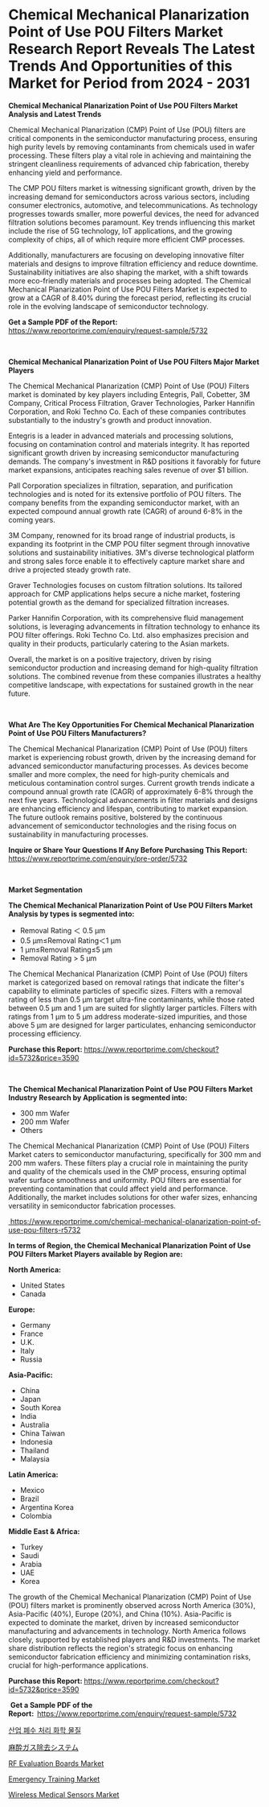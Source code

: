 <p><h1>Chemical Mechanical Planarization Point of Use POU Filters Market Research Report Reveals The Latest Trends And Opportunities of this Market for Period from 2024 - 2031</h1></p><p><strong>Chemical Mechanical Planarization Point of Use POU Filters Market Analysis and Latest Trends</strong></p>
<p><p>Chemical Mechanical Planarization (CMP) Point of Use (POU) filters are critical components in the semiconductor manufacturing process, ensuring high purity levels by removing contaminants from chemicals used in wafer processing. These filters play a vital role in achieving and maintaining the stringent cleanliness requirements of advanced chip fabrication, thereby enhancing yield and performance.</p><p>The CMP POU filters market is witnessing significant growth, driven by the increasing demand for semiconductors across various sectors, including consumer electronics, automotive, and telecommunications. As technology progresses towards smaller, more powerful devices, the need for advanced filtration solutions becomes paramount. Key trends influencing this market include the rise of 5G technology, IoT applications, and the growing complexity of chips, all of which require more efficient CMP processes.</p><p>Additionally, manufacturers are focusing on developing innovative filter materials and designs to improve filtration efficiency and reduce downtime. Sustainability initiatives are also shaping the market, with a shift towards more eco-friendly materials and processes being adopted. The Chemical Mechanical Planarization Point of Use POU Filters Market is expected to grow at a CAGR of 8.40% during the forecast period, reflecting its crucial role in the evolving landscape of semiconductor technology.</p></p>
<p><strong>Get a Sample PDF of the Report:&nbsp;</strong> <a href="https://www.reportprime.com/enquiry/request-sample/5732">https://www.reportprime.com/enquiry/request-sample/5732</a></p>
<p>&nbsp;</p>
<p><strong>Chemical Mechanical Planarization Point of Use POU Filters Major Market Players</strong></p>
<p><p>The Chemical Mechanical Planarization (CMP) Point of Use (POU) Filters market is dominated by key players including Entegris, Pall, Cobetter, 3M Company, Critical Process Filtration, Graver Technologies, Parker Hannifin Corporation, and Roki Techno Co. Each of these companies contributes substantially to the industry's growth and product innovation.</p><p>Entegris is a leader in advanced materials and processing solutions, focusing on contamination control and materials integrity. It has reported significant growth driven by increasing semiconductor manufacturing demands. The company's investment in R&D positions it favorably for future market expansions, anticipates reaching sales revenue of over $1 billion.</p><p>Pall Corporation specializes in filtration, separation, and purification technologies and is noted for its extensive portfolio of POU filters. The company benefits from the expanding semiconductor market, with an expected compound annual growth rate (CAGR) of around 6-8% in the coming years.</p><p>3M Company, renowned for its broad range of industrial products, is expanding its footprint in the CMP POU filter segment through innovative solutions and sustainability initiatives. 3M's diverse technological platform and strong sales force enable it to effectively capture market share and drive a projected steady growth rate.</p><p>Graver Technologies focuses on custom filtration solutions. Its tailored approach for CMP applications helps secure a niche market, fostering potential growth as the demand for specialized filtration increases. </p><p>Parker Hannifin Corporation, with its comprehensive fluid management solutions, is leveraging advancements in filtration technology to enhance its POU filter offerings. Roki Techno Co. Ltd. also emphasizes precision and quality in their products, particularly catering to the Asian markets.</p><p>Overall, the market is on a positive trajectory, driven by rising semiconductor production and increasing demand for high-quality filtration solutions. The combined revenue from these companies illustrates a healthy competitive landscape, with expectations for sustained growth in the near future.</p></p>
<p>&nbsp;</p>
<p><strong>What Are The Key Opportunities For Chemical Mechanical Planarization Point of Use POU Filters Manufacturers?</strong></p>
<p><p>The Chemical Mechanical Planarization (CMP) Point of Use (POU) filters market is experiencing robust growth, driven by the increasing demand for advanced semiconductor manufacturing processes. As devices become smaller and more complex, the need for high-purity chemicals and meticulous contamination control surges. Current growth trends indicate a compound annual growth rate (CAGR) of approximately 6-8% through the next five years. Technological advancements in filter materials and designs are enhancing efficiency and lifespan, contributing to market expansion. The future outlook remains positive, bolstered by the continuous advancement of semiconductor technologies and the rising focus on sustainability in manufacturing processes.</p></p>
<p><strong>Inquire or Share Your Questions If Any Before Purchasing This Report:</strong> <a href="https://www.reportprime.com/enquiry/pre-order/5732">https://www.reportprime.com/enquiry/pre-order/5732</a></p>
<p>&nbsp;</p>
<p><strong>Market Segmentation</strong></p>
<p><strong>The Chemical Mechanical Planarization Point of Use POU Filters Market Analysis by types is segmented into:</strong></p>
<p><ul><li>Removal Rating ＜ 0.5 µm</li><li>0.5 µm≤Removal Rating＜1 µm</li><li>1 µm≤Removal Rating≤5 µm</li><li>Removal Rating > 5 µm</li></ul></p>
<p><p>The Chemical Mechanical Planarization (CMP) Point of Use (POU) filters market is categorized based on removal ratings that indicate the filter's capability to eliminate particles of specific sizes. Filters with a removal rating of less than 0.5 µm target ultra-fine contaminants, while those rated between 0.5 µm and 1 µm are suited for slightly larger particles. Filters with ratings from 1 µm to 5 µm address moderate-sized impurities, and those above 5 µm are designed for larger particulates, enhancing semiconductor processing efficiency.</p></p>
<p><strong>Purchase this Report:&nbsp;</strong><a href="https://www.reportprime.com/checkout?id=5732&price=3590">https://www.reportprime.com/checkout?id=5732&price=3590</a></p>
<p>&nbsp;</p>
<p><strong>The Chemical Mechanical Planarization Point of Use POU Filters Market Industry Research by Application is segmented into:</strong></p>
<p><ul><li>300 mm Wafer</li><li>200 mm Wafer</li><li>Others</li></ul></p>
<p><p>The Chemical Mechanical Planarization (CMP) Point of Use (POU) Filters Market caters to semiconductor manufacturing, specifically for 300 mm and 200 mm wafers. These filters play a crucial role in maintaining the purity and quality of the chemicals used in the CMP process, ensuring optimal wafer surface smoothness and uniformity. POU filters are essential for preventing contamination that could affect yield and performance. Additionally, the market includes solutions for other wafer sizes, enhancing versatility in semiconductor fabrication processes.</p></p>
<p><a href="https://www.reportprime.com/chemical-mechanical-planarization-point-of-use-pou-filters-r5732">&nbsp;https://www.reportprime.com/chemical-mechanical-planarization-point-of-use-pou-filters-r5732</a></p>
<p><strong>In terms of Region, the Chemical Mechanical Planarization Point of Use POU Filters Market Players available by Region are:</strong></p>
<p>
    <p> <strong> North America: </strong>
        <ul>
            <li>United States</li>
            <li>Canada</li>
        </ul>
        </p> 
    <p> <strong> Europe: </strong>
        <ul>
            <li>Germany</li>
            <li>France</li>
            <li>U.K.</li>
            <li>Italy</li>
            <li>Russia</li>
        </ul>
        </p> 
    <p> <strong> Asia-Pacific: </strong>
        <ul>
            <li>China</li>
            <li>Japan</li>
            <li>South Korea</li>
            <li>India</li>
            <li>Australia</li>
            <li>China Taiwan</li>
            <li>Indonesia</li>
            <li>Thailand</li>
            <li>Malaysia</li>
        </ul>
        </p> 
    <p> <strong> Latin America: </strong>
        <ul>
            <li>Mexico</li>
            <li>Brazil</li>
            <li>Argentina Korea</li>
            <li>Colombia</li>
        </ul>
        </p> 
    <p> <strong> Middle East & Africa: </strong>
        <ul>
            <li>Turkey</li>
            <li>Saudi</li>
            <li>Arabia</li>
            <li>UAE</li>
            <li>Korea</li>
        </ul>
    </p>
    </p>
<p><p>The growth of the Chemical Mechanical Planarization (CMP) Point of Use (POU) filters market is prominently observed across North America (30%), Asia-Pacific (40%), Europe (20%), and China (10%). Asia-Pacific is expected to dominate the market, driven by increased semiconductor manufacturing and advancements in technology. North America follows closely, supported by established players and R&D investments. The market share distribution reflects the region's strategic focus on enhancing semiconductor fabrication efficiency and minimizing contamination risks, crucial for high-performance applications.</p></p>
<p><strong>Purchase this Report: </strong><a href="https://www.reportprime.com/checkout?id=5732&price=3590">https://www.reportprime.com/checkout?id=5732&price=3590</a></p>
<p>&nbsp;<strong>Get a Sample PDF of the Report:&nbsp;&nbsp;</strong><a href="https://www.reportprime.com/enquiry/request-sample/5732">https://www.reportprime.com/enquiry/request-sample/5732</a></p>
<p><strong></strong></p>
<p><p><a href="https://medium.com/@chungcameron76/%EC%82%B0%EC%97%85-%ED%8F%90%EC%88%98-%EC%B2%98%EB%A6%AC-%ED%99%94%ED%95%99%EB%AC%BC%EC%A7%88-%EC%8B%9C%EC%9E%A5-2024%EB%85%84%EB%B6%80%ED%84%B0-2031%EB%85%84%EA%B9%8C%EC%A7%80%EC%9D%98-%EC%82%B0%EC%97%85-%ED%8A%B8%EB%A0%8C%EB%93%9C-%EB%B0%8F-%EC%A0%84%EB%A7%9D-abb2e2b05023">산업 폐수 처리 화학 물질</a></p><p><a href="https://medium.com/@shade463/2024%E5%B9%B4%E3%81%8B%E3%82%892031%E5%B9%B4%E3%81%BE%E3%81%A7%E3%81%AB11-6-%E3%81%AEcagr%E3%81%A7%E6%8B%A1%E5%A4%A7%E3%81%97%E3%81%A6%E3%81%84%E3%82%8B%E9%BA%BB%E9%85%94%E3%82%AC%E3%82%B9%E5%9B%9E%E5%8F%8E%E3%82%B7%E3%82%B9%E3%83%86%E3%83%A0%E5%B8%82%E5%A0%B4%E3%81%AE%E8%A6%8F%E6%A8%A1%E3%81%AB%E9%96%A2%E3%81%99%E3%82%8B%E6%B4%9E%E5%AF%9F-f5b293a03679">麻酔ガス除去システム</a></p><p><a href="https://issuu.com/reportprime-2/docs/rf-evaluation-boards-market-size-20_0b6530ff644893">RF Evaluation Boards Market</a></p><p><a href="https://www.linkedin.com/pulse/evaluating-global-emergency-training-market-trends-growth-nyogf?trackingId=EIM1EZbQR8KeLAtAInMBKw%3D%3D">Emergency Training Market</a></p><p><a href="https://medium.com/@phil.gibson0756/wireless-medical-sensors-market-outlook-market-share-analysis-growth-trends-market-forecasts-51e1859b9c7a">Wireless Medical Sensors Market</a></p></p>